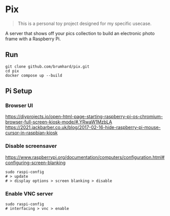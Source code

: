 # Pix
>
> This is a personal toy project designed for my specific usecase.

A server that shows off your pics collection to build an electronic photo frame with a Raspberry Pi.

## Run

```shell
git clone github.com/brumhard/pix.git
cd pix
docker compose up --build
```

## Pi Setup

### Browser UI

<https://diyprojects.io/open-html-page-starting-raspberry-pi-os-chromium-browser-full-screen-kiosk-mode/#.YRwaW1MzbLA>
<https://2021.jackbarber.co.uk/blog/2017-02-16-hide-raspberry-pi-mouse-cursor-in-raspbian-kiosk>

### Disable screensaver

<https://www.raspberrypi.org/documentation/computers/configuration.html#configuring-screen-blanking>

```shell
sudo raspi-config
# > update
# > display options > screen blanking > disable
```

### Enable VNC server

```shell
sudo raspi-config
# interfacing > vnc > enable
```
